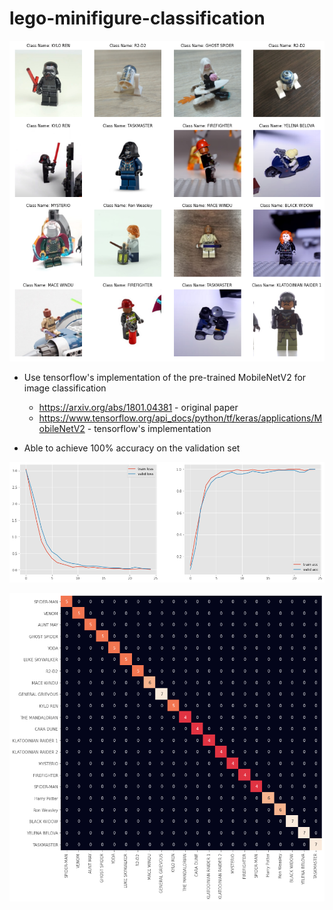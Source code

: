# lego-minifigure-classification

![Alt text](assets/lego-classification-examples.png??raw=true "A couple Examples")

* Use tensorflow's implementation of the pre-trained MobileNetV2 for image classification 
    * https://arxiv.org/abs/1801.04381 - original paper
    * https://www.tensorflow.org/api_docs/python/tf/keras/applications/MobileNetV2 - tensorflow's implementation
    
* Able to achieve 100% accuracy on the validation set

![Alt text](assets/lego-classification-results.png??raw=true "A couple Examples")

![Alt text](assets/lego-classification-conf-matrix.png??raw=true "A couple Examples")


